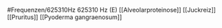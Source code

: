#Frequenzen/625310Hz
625310 Hz (E)
[[Alveolarproteinose]]
[[Juckreiz]]
[[Pruritus]]
[[Pyoderma gangraenosum]]